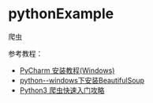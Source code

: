 # pythonExample

爬虫

参考教程：
* [PyCharm 安装教程(Windows)](http://www.runoob.com/w3cnote/pycharm-windows-install.html)
* [python--windows下安装BeautifulSoup](https://www.cnblogs.com/xxoome/p/5870356.html)
* [Python3 爬虫快速入门攻略](https://blog.csdn.net/csdn2497242041/article/details/77170746)
